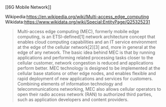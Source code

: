 [[6G Mobile Network]]

Wikipedia:https://en.wikipedia.org/wiki/Multi-access_edge_computing
Wikidata:https://www.wikidata.org/wiki/Special:EntityPage/Q25325231

> Multi-access edge computing (MEC), formerly mobile edge computing, is an ETSI-defined[1] network architecture concept that enables cloud computing capabilities and an IT service environment at the edge of the cellular network[2][3] and, more in general at the edge of any network. The basic idea behind MEC is that by running applications and performing related processing tasks closer to the cellular customer, network congestion is reduced and applications perform better. MEC technology is designed to be implemented at the cellular base stations or other edge nodes, and enables flexible and rapid deployment of new applications and services for customers. Combining elements of information technology and telecommunications networking, MEC also allows cellular operators to open their radio access network (RAN) to authorized third parties, such as application developers and content providers. 